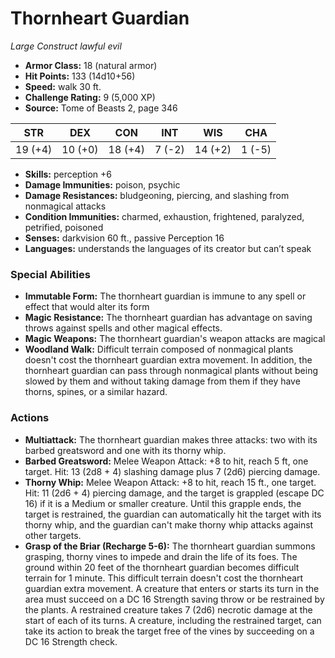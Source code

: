 # Thornheart Guardian

*Large* *Construct* *lawful evil*

- **Armor Class:** 18 (natural armor)
- **Hit Points:** 133 (14d10+56)
- **Speed:** walk 30 ft.
- **Challenge Rating:** 9 (5,000 XP)
- **Source:** Tome of Beasts 2, page 346

| STR | DEX | CON | INT | WIS | CHA |
| --- | --- | --- | --- | --- | --- |
| 19 (+4) | 10 (+0) | 18 (+4) | 7 (-2) | 14 (+2) | 1 (-5) |

- **Skills:** perception +6
- **Damage Immunities:** poison, psychic
- **Damage Resistances:** bludgeoning, piercing, and slashing from nonmagical attacks
- **Condition Immunities:** charmed, exhaustion, frightened, paralyzed, petrified, poisoned
- **Senses:** darkvision 60 ft., passive Perception 16
- **Languages:** understands the languages of its creator but can’t speak

### Special Abilities

- **Immutable Form:** The thornheart guardian is immune to any spell or effect that would alter its form
- **Magic Resistance:** The thornheart guardian has advantage on saving throws against spells and other magical effects.
- **Magic Weapons:** The thornheart guardian's weapon attacks are magical
- **Woodland Walk:** Difficult terrain composed of nonmagical plants doesn't cost the thornheart guardian extra movement. In addition, the thornheart guardian can pass through nonmagical plants without being slowed by them and without taking damage from them if they have thorns, spines, or a similar hazard.

### Actions

- **Multiattack:** The thornheart guardian makes three attacks: two with its barbed greatsword and one with its thorny whip.
- **Barbed Greatsword:** Melee Weapon Attack: +8 to hit, reach 5 ft, one target. Hit: 13 (2d8 + 4) slashing damage plus 7 (2d6) piercing damage.
- **Thorny Whip:** Melee Weapon Attack: +8 to hit, reach 15 ft., one target. Hit: 11 (2d6 + 4) piercing damage, and the target is grappled (escape DC 16) if it is a Medium or smaller creature. Until this grapple ends, the target is restrained, the guardian can automatically hit the target with its thorny whip, and the guardian can't make thorny whip attacks against other targets.
- **Grasp of the Briar (Recharge 5-6):** The thornheart guardian summons grasping, thorny vines to impede and drain the life of its foes. The ground within 20 feet of the thornheart guardian becomes difficult terrain for 1 minute. This difficult terrain doesn't cost the thornheart guardian extra movement. A creature that enters or starts its turn in the area must succeed on a DC 16 Strength saving throw or be restrained by the plants. A restrained creature takes 7 (2d6) necrotic damage at the start of each of its turns. A creature, including the restrained target, can take its action to break the target free of the vines by succeeding on a DC 16 Strength check.


